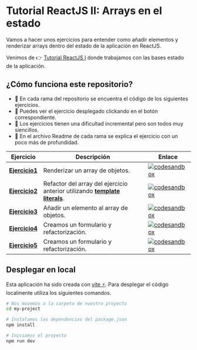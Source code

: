 # Tutorial ReactJS II: Arrays en el estado

Vamos a hacer unos ejercicios para entender como añadir elementos y renderizar arrays dentro del estado de la aplicación en ReactJS. 

Venimos de 👉 [Tutorial ReactJS I](https://github.com/HugoLebredo/react_tutorial_2) donde trabajamos con las bases estado de la aplicación.

## ¿Cómo funciona este repositorio?

- 🌱 En cada rama del repositorio se encuentra el código de los siguientes ejercicios.
- 🔗 Puedes ver el ejercicio desplegado clickando en el botón correspondiente.
- 📶 Los ejercicios tienen una dificultad incremental pero son todos muy siencillos.
- 📑 En el archivo Readme de cada rama se explica el ejercicio con un poco más de profundidad.

| Ejercicio | Descripción | Enlace |
| -- | -- | -- |
| [**Ejercicio1**](https://github.com/HugoLebredo/react_tutorial_3/tree/ejercicio1) | Renderizar un array de objetos. | [![codesandbox](https://codesandbox.io/static/img/play-codesandbox.svg)](https://codesandbox.io/p/github/HugoLebredo/react_tutorial_3/ejercicio1)|
| [**Ejercicio2**](https://github.com/HugoLebredo/react_tutorial_3/tree/ejercicio2) | Refactor del array del ejercicio anterior utilizando [**template literals**](https://developer.mozilla.org/es/docs/Web/JavaScript/Reference/Template_literals). | [![codesandbox](https://codesandbox.io/static/img/play-codesandbox.svg)](https://codesandbox.io/p/github/HugoLebredo/react_tutorial_3/ejercicio2)|
| [**Ejercicio3**](https://github.com/HugoLebredo/react_tutorial_3/tree/ejercicio3) | Añadir un elemento al array de objetos. | [![codesandbox](https://codesandbox.io/static/img/play-codesandbox.svg)](https://codesandbox.io/p/github/HugoLebredo/react_tutorial_3/ejercicio3)|
| [**Ejercicio4**](https://github.com/HugoLebredo/react_tutorial_3/tree/ejercicio4) | Creamos un formulario y refactorización. | [![codesandbox](https://codesandbox.io/static/img/play-codesandbox.svg)](https://codesandbox.io/p/github/HugoLebredo/react_tutorial_3/ejercicio4)|
| [**Ejercicio5**](https://github.com/HugoLebredo/react_tutorial_3/tree/ejercicio5) | Creamos un formulario y refactorización. | [![codesandbox](https://codesandbox.io/static/img/play-codesandbox.svg)](https://codesandbox.io/p/github/HugoLebredo/react_tutorial_3/ejercicio5)|

## Desplegar en local
Esta aplicación ha sido creada con [vite ⚡️](https://vitejs.dev/). Para desplegar el código localmente utiliza los siguientes comandos.

```bash
# Nos movemos a la carpeta de nuestro proyecto
cd my-project

# Instalamos las dependencias del package.json
npm install

# Iniciamos el proyecto
npm run dev
```